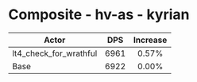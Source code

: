 # Composite - hv-as - kyrian
| Actor | DPS | Increase |
|---|:---:|:---:|
|lt4_check_for_wrathful|6961|0.57%|
|Base|6922|0.00%|
